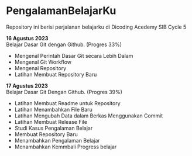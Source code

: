 # PengalamanBelajarKu
Repository ini berisi perjalanan belajarku di Dicoding Acedemy SIB Cycle 5

**16 Agustus 2023**  
Belajar Dasar Git dengan Github. (Progres 33%)
* Mengenal Perintah Dasar Git secara Lebih Dalam
* Mengenal Git Workflow
* Mengenal Repository
* Latihan Membuat Repository Baru

**17 Agustus 2023**  
Belajar Dasar Git Dengan Github. (Progres 39%)
* Latihan Membuat Readme untuk Repository
* Latihan Menambahkan File Baru
* Latihan Mengubah Data dalam Berkas Menggunakan Commit
* Latihan Membuat Release File
* Studi Kasus Pengalaman Belajar
* Membuat Repository Baru
* Menambahkan Pengalaman Belajar
* Menambahkan Kemmbali Progress belajar
